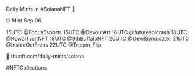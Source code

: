Daily Mints in #SolanaNFT 🚀

⏰ Mint Sep 06

15UTC @Focus5sports
15UTC @DevourArt
16UTC @futuresolcrash
18UTC @KawaiTyanNFT
18UTC @9thBuffaloNFT
20UTC @DevilSyndicate_
21UTC @InsideOutFrens
22UTC @Trippin_Flip

🔗 thunft.com/daily-mints/solana

#NFTCollections